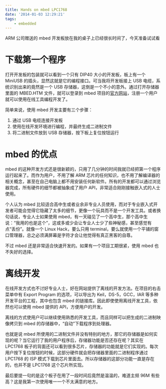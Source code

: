 ```yaml
---
title: Hands on mbed LPC1768
date: '2014-01-03 12:29:21'
tags:
    - embedded
---
```


ARM 公司赠送的 mbed 开发板放在我的桌子上已经很长时间了，今天准备试试看

<!--more-->

# 下载第一个程序

打开开发板的包装就可以看到一个只有 DIP40 大小的开发板，板上有一个 MiniUSB 的插头，显然这就是它的编程接口。可当我将开发板接上 USB 电缆，系统识别出来的竟然是一个 USB 存储器，这倒是一个不小的意外。通过打开存储器里面的 MBED.HTM 文件，就可以登录到 mbed 项目的[官方网站](http://mbed.org)，注册一个用户就可以使用在线工具编程开发了。

简单来说，使用 mbed 开发主要有三个步骤：

1. 通过 USB 电缆连接开发板
2. 使用在线开发环境进行编程，并最终生成二进制文件
3. 将二进制文件放到 USB 存储器，按下板上复位按钮运行

# mbed 的优点

mbed 的这种开发方式还是很新颖的，只用了几分钟的时间我就已经把第一个程序运行起来了。而作为用户，不用了解 ARM 芯片的任何知识，也不用了解编译器的相关概念，甚至在自己电脑上都不用安装任何新软件。所有的开发都可以通过浏览器完成，所有硬件的细节都被抽象成了用户 API，非常适合刚刚接触嵌入式的人士使用。

个人认为 mbed 比较适合高中生或者业余非专业人员使用，而对于专业嵌入式开发者可能会觉得它隐藏了太多的细节，更像一个玩具而不是一个开发工具。或者换句话说，专业人士如果使用 mbed，有一天碰见了一个高中生，那个高中生说：“我用的也是这个”，这或多或少会让专业人士少了些神秘感，甚至感觉有点“丢份”。就像一个 Linux Hack，要么只用 terminal，要么就使用一个平铺的窗口管理器，总之必须满屏幕是字符才会让他觉得有真正黑客的自尊。

不过 mbed 还是非常适合快速开发的。如果有一个项目工期很紧，使用 mbed 也不失好的选择。

# 离线开发

在线开发方式也不讨好专业人士，好在网站提供了离线的开发方法。在项目的右击菜单中有 Export Program 的选项，可以导出为 Keil，DS-5，GCC，IAR 等多种开发平台的工程，其中也包含 mbed 的链接库。因此即使使用离线开发工具，依然也可以使用 mbed 提供的 API，方便用户的开发。

离线的方式使用户可以继续使用熟悉的开发工具，而且同样可以把生成的二进制映像拷贝到 mbed 的存储器中，“自动”下载程序到处理器。

也就是说 mbed 所使用的二进制文件并没有特别的地方，那它的存储器是如何实现的呢？当它运行了我的用户程序后，存储器功能是否还存在呢？其实在 LPC1768 板子的背面还可以看到很多芯片，存储器的功能就是它们实现的。每次用户按下复位按钮的时候，这部分硬件就会把存储器里面的二进制程序通过 LPC1768 的 ISP 模式下载到芯片里面去。所以存储器的这部分功能一直是存在的，也并不是 LPC1768 这个芯片所实现。

最后要提一句的是这个板子在用了一段时间后竟然是温温的，难道主频 96M 有些高？这是我第一次使用唯一一个不太满意的地方。